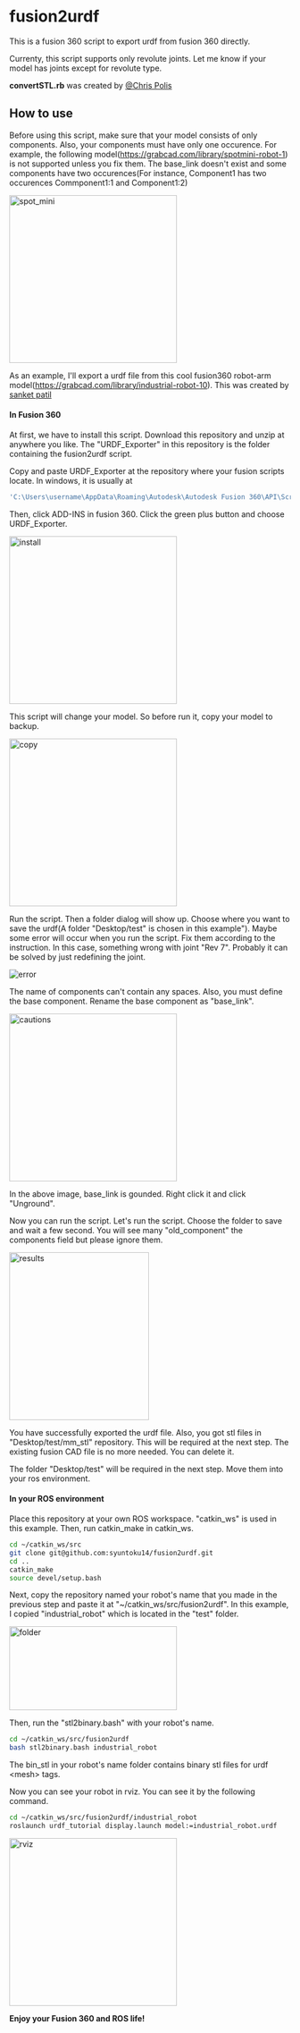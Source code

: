 # fusion2urdf

This is a fusion 360 script to export urdf from fusion 360 directly.

Currenty, this script supports only revolute joints. Let me know if your model has joints except for revolute type.

**convertSTL.rb** was created by [@Chris Polis](https://github.com/cmpolis/convertSTL#author)

## How to use

Before using this script, make sure that your model consists of only components. Also, your components must have only one occurence. For example, the following model(https://grabcad.com/library/spotmini-robot-1) is not supported unless you fix them. The base_link doesn't exist and some components have two occurences(For instance, Component1 has two occurences Commponent1:1 and Component1:2) 

<img src="https://github.com/syuntoku14/fusion2urdf/blob/images/spot_mini.PNG" alt="spot_mini" title="spot_mini" width="300" height="300">


As an example, I'll export a urdf file from this cool fusion360 robot-arm model(https://grabcad.com/library/industrial-robot-10).
This was created by [sanket patil](https://grabcad.com/sanket.patil-16)

#### In Fusion 360

At first, we have to install this script. Download this repository and unzip at anywhere you like. The "URDF_Exporter" in this repository is the folder containing the fusion2urdf script.

Copy and paste URDF_Exporter at the repository where your fusion scripts locate. In windows, it is usually at 

```bash
'C:\Users\username\AppData\Roaming\Autodesk\Autodesk Fusion 360\API\Scripts'
```

Then, click ADD-INS in fusion 360. Click the green plus button and choose URDF_Exporter. 

<img src="https://github.com/syuntoku14/fusion2urdf/blob/images/install_script.PNG" alt="install" title="install" width="300" height="300">

This script will change your model. So before run it, copy your model to backup.

<img src="https://github.com/syuntoku14/fusion2urdf/blob/images/copy.png" alt="copy" title="copy" width="300" height="300">

Run the script. Then a folder dialog will show up. Choose where you want to save the urdf(A folder "Desktop/test" is chosen in this example").
Maybe some error will occur when you run the script. Fix them according to the instruction. In this case, something wrong with joint "Rev 7". Probably it can be solved by just redefining the joint.

![error](https://github.com/syuntoku14/fusion2urdf/blob/images/error.png)

The name of components can't contain any spaces. Also, you must define the base component. Rename the base component as "base_link". 

<img src="https://github.com/syuntoku14/fusion2urdf/blob/images/cautions.PNG" alt="cautions" title="cautions" width="300" height="300">

In the above image, base_link is gounded. Right click it and click "Unground". 

Now you can run the script. Let's run the script. Choose the folder to save and wait a few second. You will see many "old_component" the components field but please ignore them. 

<img src="https://github.com/syuntoku14/fusion2urdf/blob/images/result.PNG" alt="results" title="results" width="250" height="300">

You have successfully exported the urdf file. Also, you got stl files in "Desktop/test/mm_stl" repository. This will be required at the next step. The existing fusion CAD file is no more needed. You can delete it. 

The folder "Desktop/test" will be required in the next step. Move them into your ros environment.


#### In your ROS environment

Place this repository at your own ROS workspace. "catkin_ws" is used in this example.
Then, run catkin_make in catkin_ws.

```bash
cd ~/catkin_ws/src
git clone git@github.com:syuntoku14/fusion2urdf.git
cd ..
catkin_make
source devel/setup.bash
```

Next, copy the repository named your robot's name that you made in the previous step and paste it at "~/catkin_ws/src/fusion2urdf". In this example, I copied "industrial_robot" which is located in the "test" folder.  

<img src="https://github.com/syuntoku14/fusion2urdf/blob/images/fusion2urdf.png" alt="folder" title="folder" width="300" height="150">

Then, run the "stl2binary.bash" with your robot's name. 

```bash
cd ~/catkin_ws/src/fusion2urdf
bash stl2binary.bash industrial_robot
```

The bin_stl in your robot's name folder contains binary stl files for urdf \<mesh\> tags.

Now you can see your robot in rviz. You can see it by the following command.

```bash
cd ~/catkin_ws/src/fusion2urdf/industrial_robot
roslaunch urdf_tutorial display.launch model:=industrial_robot.urdf
```

<img src="https://github.com/syuntoku14/fusion2urdf/blob/images/rviz_robot.png" alt="rviz" title="rviz" width="300" height="300">

**Enjoy your Fusion 360 and ROS life!**
